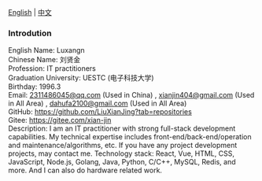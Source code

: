 [English](/README.md) | [中文](/README_zh-CN.md)

<div className="about-me-container">
    <h3>Introdution</h3>
    <div className="infomation">
        <div className="item">
            <span className="label">
                English Name: 
            </span>
            <span className="value">
                Luxangn
            </span>
        </div>
        <div className="item">
            <span className="label">
                Chinese Name: 
            </span>
            <span className="value">
                刘贤金
            </span>
        </div>
        <div className="item">
            <span className="label">
                Profession: 
            </span>
            <span className="value">
                IT practitioners
            </span>
        </div>
        <div className="item">
            <span className="label">
                Graduation University: 
            </span>
            <span className="value">
                UESTC (电子科技大学)
            </span>
        </div>
        <div className="item">
            <span className="label">
                Birthday: 
            </span>
            <span className="value">
                1996.3
            </span>
        </div>
        <div className="item">
            <span className="label">
                Email: 
            </span>
            <span className="value">
                <span>
                    <span><a href="mailto:2311486045@qq.com">2311486045@qq.com</a> (Used in China)</span>
                    ,
                    <span><a href="mailto:xianjin404@gmail.com">xianjin404@gmail.com</a> (Used in All Area)</span>
                    ,
                    <span><a href="mailto:dahufa2100@gmail.com">dahufa2100@gmail.com</a> (Used in All Area)</span>
                </span>
            </span>
        </div>
        <div className="item">
            <span className="label">
                GitHub: 
            </span>
            <span className="value">
                <a href="https://github.com/LiuXianJing?tab=repositories">
                    https://github.com/LiuXianJing?tab=repositories
                </a>
            </span>
        </div>
        <div className="item">
            <span className="label">
                Gitee: 
            </span>
            <span className="value">
                <a href="https://gitee.com/xian-jin">
                    https://gitee.com/xian-jin
                </a>
            </span>
        </div>
        <div className="item">
            <span className="label">
                Description: 
            </span>
            <span className="value">
                I am an IT practitioner with strong full-stack development capabilities. My technical expertise includes front-end/back-end/operation and maintenance/algorithms, etc. If you have any project development projects, may contact me.
                Technology stack:
                React, Vue, HTML, CSS, JavaScript, Node.js, Golang, Java, Python, C/C++, MySQL, Redis, and more.
                And I can also do hardware related work.
            </span>
        </div>
    </div>
</div>